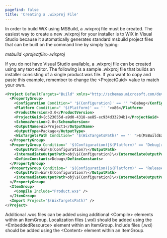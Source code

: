 ```yaml
---
pagefind: false
title: 'Creating a .wixproj File'
---
```


In order to build WiX using MSBuild, a .wixproj file must be created. The easiest way to create a new .wixproj for your installer is to WiX in Visual Studio because it automatically generates standard msbuild project files that can be built on the command line by simply typing:

*msbuild &lt;projectfile&gt;.wixproj*

If you do not have Visual Studio available, a .wixproj file can be created using any text editor. The following is a sample .wixproj file that builds an installer consisting of a single product.wxs file. 
If you want to copy and paste this example, remember to change the &lt;ProjectGuid&gt; 
value to match your own.

```xml
<Project DefaultTargets="Build" xmlns="http://schemas.microsoft.com/developer/msbuild/2003">
  <PropertyGroup>
    <Configuration Condition=" '$(Configuration)' == '' ">Debug</Configuration>
    <Platform Condition=" '$(Platform)' == '' ">x86</Platform>
    <ProductVersion>3.0</ProductVersion>
    <ProjectGuid>{c523055d-a9d0-4318-ae85-ec934d33204b}</ProjectGuid>
    <SchemaVersion>2.0</SchemaVersion>
    <OutputName>WixProject1</OutputName>
    <OutputType>Package</OutputType>
    <WixTargetsPath Condition=" '$(WixTargetsPath)' == '' ">$(MSBuildExtensionsPath)\Microsoft\WiX\v[[Version.Major]].x\Wix.targets</WixTargetsPath>
  </PropertyGroup>
  <PropertyGroup Condition=" '$(Configuration)|$(Platform)' == 'Debug|x86' ">
    <OutputPath>bin\$(Configuration)\</OutputPath>
    <IntermediateOutputPath>obj\$(Configuration)\</IntermediateOutputPath>
    <DefineConstants>Debug</DefineConstants>
  </PropertyGroup>
  <PropertyGroup Condition=" '$(Configuration)|$(Platform)' == 'Release|x86' ">
    <OutputPath>bin\$(Configuration)\</OutputPath>
    <IntermediateOutputPath>obj\$(Configuration)\</IntermediateOutputPath>
  </PropertyGroup>
  <ItemGroup>
    <Compile Include="Product.wxs" />
  </ItemGroup>
  <Import Project="$(WixTargetsPath)" />
</Project>
```

Additional .wxs files can be added using additional &lt;Compile&gt; elements within an ItemGroup. Localization files (.wxl) should be added using the &lt;EmbeddedResource&gt; element within an ItemGroup. Include files (.wxi) should be added using the &lt;Content&gt; element within an ItemGroup.
